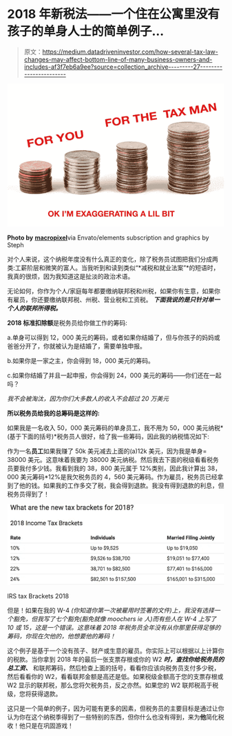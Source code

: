 # 2018 年新税法——一个住在公寓里没有孩子的单身人士的简单例子…

> 原文：<https://medium.datadriveninvestor.com/how-several-tax-law-changes-may-affect-bottom-line-of-many-business-owners-and-includes-af3f7eb6a9ee?source=collection_archive---------27----------------------->

![](img/022c426fc4c1c43c1bd3bee3f0bd343c.png)

**Photo by** [**macropixel**](https://elements.envato.com/user/macropixel)via Envato/elements subscription and graphics by Steph

对个人来说，这个纳税年度没有什么真正的变化，除了税务员试图把我们分成两类:工薪阶层和微笑的富人。当我听到和读到类似“*减税和就业法案”*的短语时，我真的很烦，因为我知道这是扯淡的政治术语。

无论如何，你作为个人/家庭每年都要缴纳联邦税和州税，如果你有生意，如果你有雇员，你还要缴纳联邦税、州税、营业税和工资税。 ***下面我说的是只针对单一个人的联邦所得税。***

**2018 标准扣除额**是税务员给你做工作的筹码:

a.单身可以得到 12，000 美元的筹码，或者如果你结婚了，但与你孩子的妈妈或爸爸分开了，你就被认为是结婚了，需要单独申报。

b.如果你是一家之主，你会得到 18，000 美元的筹码。

c.如果你结婚了并且一起申报，你会得到 24，000 美元的筹码——你们还在一起吗？

*我不会被淘汰，因为你们大多数人的收入不会超过 20 万美元*

**所以税务员给我的总筹码是这样的:**

如果我是一名收入 50，000 美元筹码的单身员工，我不用为 50，000 美元纳税*(基于下面的括号)*税务员人很好，给了我一些筹码，因此我的纳税情况如下:

作为一名**员工**如果我赚了 50k 美元减去上面的(a)12k 美元，因为我是单身= 38000 美元。这意味着我要为 38000 美元纳税。然后我去下面的税级看看税务员要我付多少钱。我看到我的 38，800 美元属于 12%类别，因此我计算出 38，000 美元筹码*12%是我欠税务员的 4，560 美元筹码。作为雇员，税务员已经拿到了他的钱。如果我的工作多交了税，我会得到退款。我没有得到退款的利息，但税务员得到了！

![](img/259794f9da6a5b174d748b355ed17bee.png)

IRS tax Brackets 2018

但是！如果在我的 W-4 *(你知道你第一次被雇用时签署的文件)*上，我没有选择一个豁免，但我写了七个豁免*(豁免就像 moochers ie 人)而有些人在 W-4 上写了 10 或 15，这是一个错误。这意味着 2018 年税务员全年没有从你那里获得足够的筹码，你现在欠他的，他想要他的筹码！*

这个例子是基于一个没有孩子、财产或生意的雇员。你实际上可以根据以上计算你的税款。当你拿到 2018 年的最后一张支票存根或你的 W2 ***时，查找你给税务员的总工资、*** 和联邦筹码，然后检查上面的括号，看看你应该向税务员支付多少税，然后看看你的 W2，看看联邦金额是高还是低。如果税级金额高于您的支票存根或 W2 显示的联邦税，那么您将欠税务员，反之亦然。如果您的 W2 联邦税高于税级，您将获得退款。

这只是一个简单的例子，因为可能有更多的因素，但税务员的主要目标是通过让你认为你在这个纳税季得到了一些特别的东西，但你什么也没有得到，来为**他**简化税收！他只是在巩固游戏！